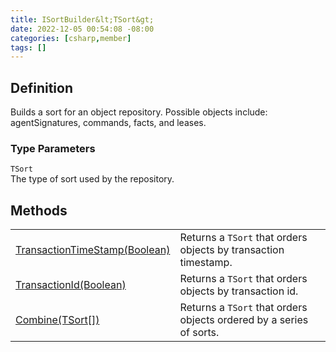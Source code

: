 ```yaml
---
title: ISortBuilder&lt;TSort&gt;
date: 2022-12-05 00:54:08 -08:00
categories: [csharp,member]
tags: []
---
```


## Definition

Builds a sort for an object repository. Possible objects include: agentSignatures, commands, facts, and leases.

### Type Parameters
`TSort`<br />The type of sort used by the repository.
## Methods
<table><tr><td><!--/posts/csharp.member.entitydb.abstractions.queries.sortbuilders.isortbuilder-1.transactiontimestamp/--><a href='#'>TransactionTimeStamp(Boolean)</a></td><td>
Returns a <code class='language-plaintext highlighter-rouge'>TSort</code> that orders objects by transaction timestamp.
</td></tr><tr><td><!--/posts/csharp.member.entitydb.abstractions.queries.sortbuilders.isortbuilder-1.transactionid/--><a href='#'>TransactionId(Boolean)</a></td><td>
Returns a <code class='language-plaintext highlighter-rouge'>TSort</code> that orders objects by transaction id.
</td></tr><tr><td><!--/posts/csharp.member.entitydb.abstractions.queries.sortbuilders.isortbuilder-1.combine/--><a href='#'>Combine(TSort[])</a></td><td>
Returns a <code class='language-plaintext highlighter-rouge'>TSort</code> that orders objects ordered by a series of sorts.
</td></tr></table>
